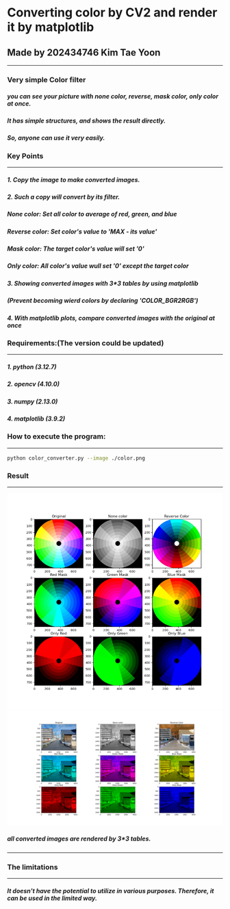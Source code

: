 # **Converting color by CV2 and render it by matplotlib**
## **Made by 202434746 Kim Tae Yoon**
---
### **Very simple Color filter**
##### you can see your picture with none color, reverse, mask color, only color at once.
##### It has simple structures, and shows the result directly.
##### So, anyone can use it very easily.

### **Key Points**
---
##### 1. Copy the image to make converted images.
##### 2. Such a copy will convert by its filter.
##### None color: Set all color to average of red, green, and blue
##### Reverse color: Set color's value to 'MAX - its value'
##### Mask color: The target color's value will set '0'
##### Only color: All color's value wull set '0' except the target color
##### 3. Showing converted images with 3*3 tables by using matplotlib
##### (Prevent becoming wierd colors by declaring 'COLOR_BGR2RGB')
##### 4. With matplotlib plots, compare converted images with the original at once

### **Requirements:(The version could be updated)**
---
##### 1. python (3.12.7)
##### 2. opencv (4.10.0)
##### 3. numpy (2.13.0)
##### 4. matplotlib (3.9.2)

### **How to execute the program:**
---
```sh
python color_converter.py --image ./color.png
```

### **Result**
---
![image](./color_result.png)
![image](./color_result2.png)
##### all converted images are rendered by 3*3 tables.

---
### **The limitations**
---
##### It doesn't have the potential to utilize in various purposes. Therefore, it can be used in the limited way.
